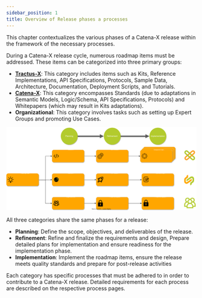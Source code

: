 ```yaml
---
sidebar_position: 1
title: Overview of Release phases a processes
---
```


This chapter contextualizes the various phases of a Catena-X release within the framework of the necessary processes.

During a Catena-X release cycle, numerous roadmap items must be addressed. These items can be categorized into three primary groups:

- [**Tractus-X**](process-from-idea-to-production.md): This category includes items such as Kits, Reference Implementations, API Specifications, Protocols, Sample Data, Architecture, Documentation, Deployment Scripts, and Tutorials.
- [**Catena-X**](catena-x-from-idea-to-standard.md): This category encompasses Standards (due to adaptations in Semantic Models, Logic/Schema, API Specifications, Protocols) and Whitepapers (which may result in Kits adaptations).
- **Organizational**: This category involves tasks such as setting up Expert Groups and promoting Use Cases.

![Overview](./assets/release-planing-next-steps-horizontal.drawio.svg)

All three categories share the same phases for a release:

- **Planning**: Define the scope, objectives, and deliverables of the release.
- **Refinement**: Refine and finalize the requirements and design, Prepare detailed plans for implementation and ensure readiness for the implementation phase.
- **Implementation**: Implement the roadmap items, ensure the release meets quality standards and prepare for post-release activities

Each category has specific processes that must be adhered to in order to contribute to a Catena-X release. Detailed requirements for each process are described on the respective process pages.
